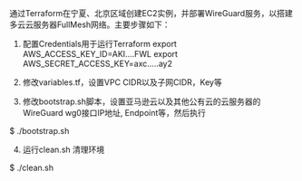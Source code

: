 通过Terraform在宁夏、北京区域创建EC2实例，并部署WireGuard服务，以搭建多云云服务器FullMesh网络。主要步骤如下：

1. 配置Credentials用于运行Terraform
export AWS_ACCESS_KEY_ID=AKI....FWL
export AWS_SECRET_ACCESS_KEY=axc.....ay2

2. 修改variables.tf，设置VPC CIDR以及子网CIDR，Key等

3. 修改bootstrap.sh脚本，设置亚马逊云以及其他公有云的云服务器的WireGuard wg0接口IP地址, Endpoint等，然后执行

$ ./bootstrap.sh

4. 运行clean.sh 清理环境

$ ./clean.sh
